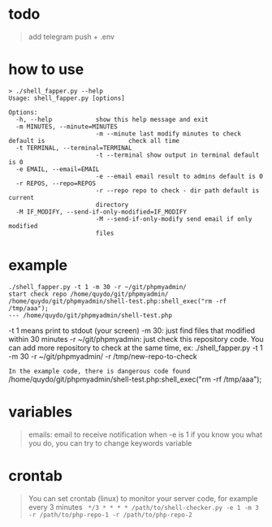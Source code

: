 # todo
> add telegram push + .env

# how to use

```
> ./shell_fapper.py --help
Usage: shell_fapper.py [options]

Options:
  -h, --help            show this help message and exit
  -m MINUTES, --minute=MINUTES
                        -m --minute last modify minutes to check default is                       check all time
  -t TERMINAL, --terminal=TERMINAL
                        -t --terminal show output in terminal default is 0
  -e EMAIL, --email=EMAIL
                        -e --email email result to admins default is 0
  -r REPOS, --repo=REPOS
                        -r --repo repo to check - dir path default is current
                        directory
  -M IF_MODIFY, --send-if-only-modified=IF_MODIFY
                        -M --send-if-only-modify send email if only modified
                        files
```

# example
``` 
./shell_fapper.py -t 1 -m 30 -r ~/git/phpmyadmin/
start check repo /home/quydo/git/phpmyadmin/
/home/quydo/git/phpmyadmin/shell-test.php:shell_exec("rm -rf /tmp/aaa");
--- /home/quydo/git/phpmyadmin/shell-test.php
```

-t 1 means print to stdout (your screen)
-m 30: just find files that modified within 30 minutes
-r ~/git/phpmyadmin: just check this repository code. You can add more repository to check at the same time, ex: ./shell_fapper.py -t 1 -m 30 -r ~/git/phpmyadmin/ -r /tmp/new-repo-to-check

```In the example code, there is dangerous code found```
/home/quydo/git/phpmyadmin/shell-test.php:shell_exec("rm -rf /tmp/aaa");

# variables
> emails: email to receive notification when -e is 1
> if you know you what you do, you can try to change keywords variable

# crontab
> You can set crontab (linux) to monitor your server code, for example every 3 minutes
``` */3 * * * * /path/to/shell-checker.py -e 1 -m 3 -r /path/to/php-repo-1 -r /path/to/php-repo-2```
